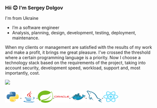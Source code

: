 ### Hii 😊 I'm Sergey Dolgov 
I'm from Ukraine

- I’m a software engineer
- Analysis, planning, design, development, testing, deployment, maintenance.

When my clients or management are satisfied with the results of my work and make a profit, it brings me great pleasure. I've crossed the threshold where a certain programming language is a priority. Now I choose a technology stack based on the requirements of the project, taking into account security, development speed, workload, support and, most importantly, cost.

<div align="left">
  <a href="https://github.com/sergdolgov">
  <img height="150em" src="https://github-readme-stats.vercel.app/api/top-langs/?username=sergdolgov&layout=compact&langs_count=7&theme=gruvbox" />
</div>

<div style="display: inline_block"><br>
  <img align="center" height="40" width="50" src="https://raw.githubusercontent.com/devicons/devicon/master/icons/python/python-original.svg">
  <img align="center" height="40" width="50" src="https://raw.githubusercontent.com/devicons/devicon/master/icons/java/java-original.svg">
  <img align="center" height="40" width="50" src="https://raw.githubusercontent.com/devicons/devicon/master/icons/spring/spring-original.svg">
  <img align="center" height="40" width="50" src="https://raw.githubusercontent.com/devicons/devicon/master/icons/oracle/oracle-original.svg">
  <img align="center" height="40" width="50" src="https://raw.githubusercontent.com/devicons/devicon/master/icons/docker/docker-original.svg">
  <img align="center" height="40" width="50" src="https://raw.githubusercontent.com/devicons/devicon/master/icons/mysql/mysql-original.svg">
  <img align="center" height="40" width="50" src="https://raw.githubusercontent.com/devicons/devicon/master/icons/react/react-original.svg">
</div>

##

